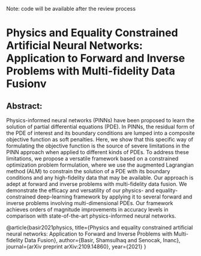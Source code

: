 Note: code will be available after the review process 

# Physics and Equality Constrained Artificial Neural Networks: Application to Forward and Inverse Problems with Multi-fidelity Data Fusionv

## Abstract:

Physics-informed neural networks (PINNs) have been proposed to learn the solution of partial differential equations (PDE). In PINNs, the residual form of the PDE of interest and its boundary conditions are lumped into a composite objective function as soft penalties. Here, we show that this specific way of formulating the objective function is the source of severe limitations in the PINN approach when applied to different kinds of PDEs. To address these limitations, we propose a versatile framework based on a constrained optimization problem formulation, where we use the augmented Lagrangian method (ALM) to constrain the solution of a PDE with its boundary conditions and any high-fidelity data that may be available. Our approach is adept at forward and inverse problems with multi-fidelity data fusion. We demonstrate the efficacy and versatility of our physics- and equality-constrained deep-learning framework by applying it to several forward and inverse problems involving multi-dimensional PDEs. Our framework achieves orders of magnitude improvements in accuracy levels in comparison with state-of-the-art physics-informed neural networks.



@article{basir2021physics,
  title={Physics and equality constrained artificial neural networks: Application to Forward and Inverse Problems with Multi-fidelity Data Fusion},
  author={Basir, Shamsulhaq and Senocak, Inanc},
  journal={arXiv preprint arXiv:2109.14860},
  year={2021}
}

